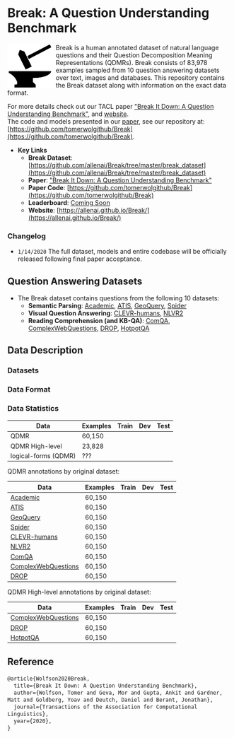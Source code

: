 # Break: A Question Understanding Benchmark

<img align="left" src="images/hammer_and_anvil-1.png" height="100"></img>
Break is a human annotated dataset of natural language questions and their Question Decomposition Meaning Representations (QDMRs). Break consists of 83,978 examples sampled from 10 question answering datasets over text, images and databases.
This repository contains the Break dataset along with information on the exact data format.

For more details check out our TACL paper ["Break It Down: A Question Understanding Benchmark"](https://arxiv.org/), and [website](https://allenai.github.io/Break/).  
The code and models presented in our [paper](https://arxiv.org/), see our repository at: [https://github.com/tomerwolgithub/Break](https://github.com/tomerwolgithub/Break).



* **Key Links**
	* **Break Dataset**: [https://github.com/allenai/Break/tree/master/break_dataset](https://github.com/allenai/Break/tree/master/break_dataset)
	* **Paper**: ["Break It Down: A Question Understanding Benchmark"
](https://arxiv.org/)
	* **Paper Code**: [https://github.com/tomerwolgithub/Break](https://github.com/tomerwolgithub/Break)
	* **Leaderboard**:  [Coming Soon](https://leaderboard.allenai.org/)
	* **Website**: [https://allenai.github.io/Break/](https://allenai.github.io/Break/)


### Changelog

- `1/14/2020` The full dataset, models and entire codebase will be officially released following final paper acceptance.

## Question Answering Datasets

* The Break dataset contains questions from the following 10 datasets: 
	* **Semantic Parsing**: [Academic](https://github.com/jkkummerfeld/text2sql-data), [ATIS](https://github.com/jkkummerfeld/text2sql-data), [GeoQuery](https://github.com/jkkummerfeld/text2sql-data), [Spider](https://yale-lily.github.io/spider)
	* **Visual Question Answering**: [CLEVR-humans](https://cs.stanford.edu/people/jcjohns/clevr/), [NLVR2](http://lil.nlp.cornell.edu/nlvr/)
	* **Reading Comprehension (and KB-QA)**: [ComQA](http://qa.mpi-inf.mpg.de/comqa/), [ComplexWebQuestions](https://www.tau-nlp.org/compwebq), [DROP](https://allennlp.org/drop), [HotpotQA](https://hotpotqa.github.io/)

## Data Description

### Datasets

### Data Format

### Data Statistics

| Data | Examples | Train | Dev | Test |
|-----------|-------------------------|-------------------------|-------------------------|-------------------------|
| QDMR     | 60,150                   |                  |                  |                  |
| QDMR High-level | 23,828                   |                  |                  |                  |
| logical-forms (QDMR)    | ???                   |                  |                  |                  |


QDMR annotations by original dataset:  

| Data | Examples | Train | Dev | Test |
|-----------|-------------------------|-------------------------|-------------------------|-------------------------|
| [Academic](https://github.com/jkkummerfeld/text2sql-data)     | 60,150                   |                  |                  |                  |
| [ATIS](https://github.com/jkkummerfeld/text2sql-data)     | 60,150                   |                  |                  |                  |
| [GeoQuery](https://github.com/jkkummerfeld/text2sql-data)     | 60,150                   |                  |                  |                  |
| [Spider](https://yale-lily.github.io/spider)     | 60,150                   |                  |                  |                  |
| [CLEVR-humans](https://cs.stanford.edu/people/jcjohns/clevr/)     | 60,150                   |                  |                  |                  |
| [NLVR2](http://lil.nlp.cornell.edu/nlvr/)     | 60,150                   |                  |                  |                  |
| [ComQA](http://qa.mpi-inf.mpg.de/comqa/)     | 60,150                   |                  |                  |                  |
| [ComplexWebQuestions](https://www.tau-nlp.org/compwebq)     | 60,150                   |                  |                  |                  |
| [DROP](https://allennlp.org/drop)     | 60,150                   |                  |                  |                  |


QDMR High-level annotations by original dataset:  


| Data | Examples | Train | Dev | Test |
|-----------|-------------------------|-------------------------|-------------------------|-------------------------|
| [ComplexWebQuestions](https://www.tau-nlp.org/compwebq)     | 60,150                   |                  |                  |                  |
| [DROP](https://allennlp.org/drop)     | 60,150                   |                  |                  |                  |
| [HotpotQA](https://hotpotqa.github.io/)     | 60,150                   |                  |                  |                  |

## Reference

```
@article{Wolfson2020Break,
  title={Break It Down: A Question Understanding Benchmark},
  author={Wolfson, Tomer and Geva, Mor and Gupta, Ankit and Gardner, Matt and Goldberg, Yoav and Deutch, Daniel and Berant, Jonathan},
  journal={Transactions of the Association for Computational Linguistics},
  year={2020},
}
```

